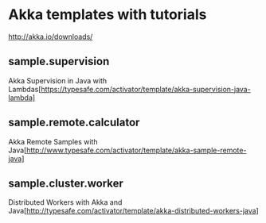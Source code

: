 # Akka templates with tutorials #

http://akka.io/downloads/

## sample.supervision ##

Akka Supervision in Java with Lambdas[https://typesafe.com/activator/template/akka-supervision-java-lambda]

## sample.remote.calculator ##

Akka Remote Samples with Java[http://www.typesafe.com/activator/template/akka-sample-remote-java]

## sample.cluster.worker ##

Distributed Workers with Akka and Java[http://typesafe.com/activator/template/akka-distributed-workers-java]